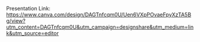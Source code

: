 Presentation Link: https://www.canva.com/design/DAGTnfcqm0U/Uen6VXpPOvaeFpyXzTA5Bg/view?utm_content=DAGTnfcqm0U&utm_campaign=designshare&utm_medium=link&utm_source=editor
